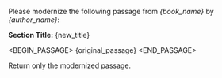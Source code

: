 Please modernize the following passage from *{book_name}* by *{author_name}*:

**Section Title:** {new_title}

<BEGIN_PASSAGE>
{original_passage}
<END_PASSAGE>

Return only the modernized passage. 